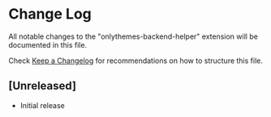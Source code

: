 # Change Log

All notable changes to the "onlythemes-backend-helper" extension will be documented in this file.

Check [Keep a Changelog](http://keepachangelog.com/) for recommendations on how to structure this file.

## [Unreleased]

- Initial release